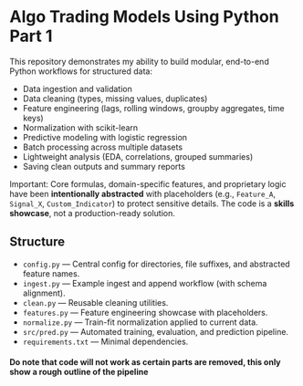 # Algo Trading Models Using Python Part 1

This repository demonstrates my ability to build modular, end-to-end Python workflows for structured data:
- Data ingestion and validation
- Data cleaning (types, missing values, duplicates)
- Feature engineering (lags, rolling windows, groupby aggregates, time keys)
- Normalization with scikit-learn
- Predictive modeling with logistic regression
- Batch processing across multiple datasets
- Lightweight analysis (EDA, correlations, grouped summaries)
- Saving clean outputs and summary reports

Important: Core formulas, domain-specific features, and proprietary logic have been **intentionally abstracted** with placeholders (e.g., `Feature_A`, `Signal_X`, `Custom_Indicator`) to protect sensitive details. The code is a **skills showcase**, not a production-ready solution.

## Structure
- `config.py` — Central config for directories, file suffixes, and abstracted feature names.
- `ingest.py` — Example ingest and append workflow (with schema alignment).
- `clean.py` — Reusable cleaning utilities.
- `features.py` — Feature engineering showcase with placeholders.
- `normalize.py` — Train-fit normalization applied to current data.
- `src/pred.py` — Automated training, evaluation, and prediction pipeline.
- `requirements.txt` — Minimal dependencies.

#### Do note that code will not work as certain parts are removed, this only show a rough outline of the pipeline 

